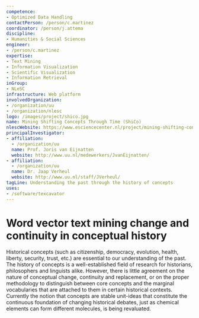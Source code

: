 ```yaml
---
competence:
- Optimized Data Handling
contactPerson: /person/c.martinez
coordinator: /person/j.attema
discipline:
- Humanities & Social Sciences
engineer:
- /person/c.martinez
expertise:
- Text Mining
- Information Visualization
- Scientific Visualization
- Information Retrieval
inGroup:
- NLeSC
infrastructure: Web platform
involvedOrganization:
- /organization/uu
- /organization/nlesc
logo: /images/project/shico.jpg
name: Mining Shifting Concepts Through Time (ShiCo)
nlescWebsite: https://www.esciencecenter.nl/project/mining-shifting-concepts-through-time-shico
principalInvestigator:
- affiliation:
  - /organization/uu
  name: Prof. Joris van Eijnatten
  website: http://www.uu.nl/medewerkers/JvanEijnatten/
- affiliation:
  - /organization/uu
  name: Dr. Jaap Verheul
  website: http://www.uu.nl/staff/JVerheul/
tagLine: Understanding the past through the history of concepts
uses:
- /software/texcavator
---
```

# Word vector text mining change and continuity in conceptual history

Historical concepts (such as citizenship, democracy, evolution, health, liberty, security, trust, etc.) are essential to our understanding of the past. The history of concepts is a well-established field of research for historians, philosophers and linguists alike. However, there is little agreement on the nature of conceptual change, continuity and replacement, or on the proper methodology to distinguish between core concepts and the marginal vocabularies that are attached to them in certain historical contexts. Currently the notion that concepts are stable unit-ideas that constitute the continuous foundation of changing historical debates, just as chemical elements can form different molecules, is being revaluated.
